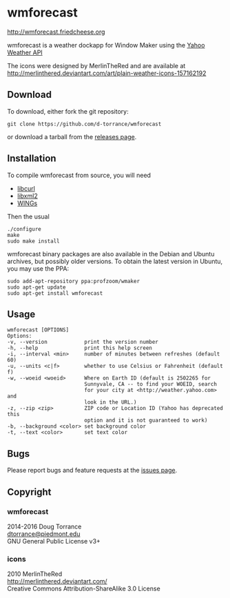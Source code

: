 wmforecast
==========

<http://wmforecast.friedcheese.org>

wmforecast is a weather dockapp for Window Maker using the
[Yahoo Weather API](https://developer.yahoo.com/weather/)

The icons were designed by MerlinTheRed and are available at
<http://merlinthered.deviantart.com/art/plain-weather-icons-157162192>

Download
--------

To download, either fork the git repository:

    git clone https://github.com/d-torrance/wmforecast

or download a tarball from the
[releases page](https://github.com/d-torrance/wmforecast/releases).


Installation
------------

To compile wmforecast from source, you will need

* [libcurl](https://curl.haxx.se/libcurl/)
* [libxml2](http://www.xmlsoft.org/)
* [WINGs](http://windowmaker.org/)

Then the usual

    ./configure
    make
    sudo make install

wmforecast binary packages are also available in the Debian and Ubuntu archives,
but possibly older versions.  To obtain the latest version in Ubuntu, you may
use the PPA:

    sudo add-apt-repository ppa:profzoom/wmaker
    sudo apt-get update
	sudo apt-get install wmforecast

Usage
-----

    wmforecast [OPTIONS]
    Options:
    -v, --version            print the version number
    -h, --help               print this help screen
    -i, --interval <min>     number of minutes between refreshes (default 60)
    -u, --units <c|f>        whether to use Celsius or Fahrenheit (default f)
    -w, --woeid <woeid>      Where on Earth ID (default is 2502265 for
                             Sunnyvale, CA -- to find your WOEID, search
                             for your city at <http://weather.yahoo.com> and
                             look in the URL.)
    -z, --zip <zip>          ZIP code or Location ID (Yahoo has deprecated this
                             option and it is not guaranteed to work)
    -b, --background <color> set background color
    -t, --text <color>       set text color

Bugs
----

Please report bugs and feature requests at the
[issues page](https://github.com/d-torrance/wmforecast/issues).

Copyright
---------

### wmforecast
2014-2016 Doug Torrance  
<dtorrance@piedmont.edu>  
GNU General Public License v3+

### icons
2010 MerlinTheRed  
<http://merlinthered.deviantart.com/>  
Creative Commons Attribution-ShareAlike 3.0 License
